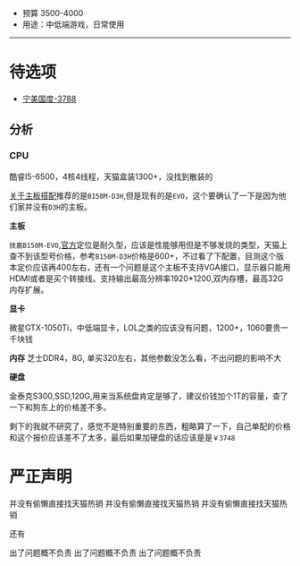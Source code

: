 - 预算 3500-4000
- 用途：中低端游戏，日常使用

---

# 待选项

- [宁美国度-3788](https://detail.tmall.com/item.htm?spm=a220m.1000858.1000725.1.W3d1cc&id=16109378213&skuId=3217864113793&areaId=440100&user_id=595397331&cat_id=56796003&is_b=1&rn=a9ac1045c20c35a65bbde6abc17c7d41)

## 分析

### CPU

酷睿I5-6500，4核4线程，天猫盒装1300+，没找到散装的

[关于主板搭配](http://www.lotpc.com/yjzs/4001.html)推荐的是`B150M-D3H`,但是现有的是`EVO`，这个要确认了一下是因为他们家并没有`D3H`的主板。

**主板**

`技嘉B150M-EVO`,[官方](http://www.gigabyte.cn/products/product-page.aspx?pid=6037&kw=b150m-evo#ov)定位是耐久型，应该是性能够用但是不够发烧的类型，天猫上查不到该型号价格，参考`B150M-D3H`价格是600+，不过看了下配置，目测这个版本定价应该再400左右，还有一个问题是这个主板不支持VGA接口，显示器只能用HDMI或者是买个转接线。支持输出最高分辨率1920*1200,双内存槽，最高32G内存扩展。

**显卡**

微星GTX-1050Ti，中低端显卡，LOL之类的应该没有问题，1200+，1060要贵一千块钱

**内存**
芝士DDR4，8G, 单买320左右，其他参数没怎么看，不出问题的影响不大

**硬盘**

金泰克S300,SSD,120G,用来当系统盘肯定是够了，建议价钱加个1T的容量，查了一下和狗东上的价格差不多。

剩下的我就不研究了，感觉不是特别重要的东西，粗略算了一下，自己单配的价格和这个报价应该差不了太多，最后如果加硬盘的话应该是是`￥3748`

# 严正声明

并没有偷懒直接找天猫热销
并没有偷懒直接找天猫热销
并没有偷懒直接找天猫热销

还有

出了问题概不负责
出了问题概不负责
出了问题概不负责
